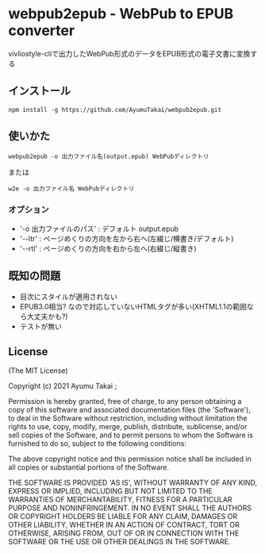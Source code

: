 # webpub2epub - WebPub to EPUB converter

vivliostyle-cliで出力したWebPub形式のデータをEPUB形式の電子文書に変換する

## インストール

    npm install -g https://github.com/AyumuTakai/webpub2epub.git

## 使いかた

    webpub2epub -o 出力ファイル名(output.epub) WebPubディレクトリ

または

    w2e -o 出力ファイル名 WebPubディレクトリ

### オプション

* '-o 出力ファイルのパス' : デフォルト output.epub
* '--ltr' : ページめくりの方向を左から右へ(左綴じ/横書き/デフォルト)
* '--rtl' : ページめくりの方向を右から左へ(右綴じ/縦書き)

## 既知の問題

* 目次にスタイルが適用されない
* EPUB3.0相当? なので対応していないHTMLタグが多い(XHTML1.1の範囲なら大丈夫かも?)
* テストが無い

## License

(The MIT License)

Copyright (c) 2021 Ayumu Takai ;

Permission is hereby granted, free of charge, to any person obtaining
a copy of this software and associated documentation files (the
'Software'), to deal in the Software without restriction, including
without limitation the rights to use, copy, modify, merge, publish,
distribute, sublicense, and/or sell copies of the Software, and to
permit persons to whom the Software is furnished to do so, subject to
the following conditions:

The above copyright notice and this permission notice shall be
included in all copies or substantial portions of the Software.

THE SOFTWARE IS PROVIDED 'AS IS', WITHOUT WARRANTY OF ANY KIND,
EXPRESS OR IMPLIED, INCLUDING BUT NOT LIMITED TO THE WARRANTIES OF
MERCHANTABILITY, FITNESS FOR A PARTICULAR PURPOSE AND NONINFRINGEMENT.
IN NO EVENT SHALL THE AUTHORS OR COPYRIGHT HOLDERS BE LIABLE FOR ANY
CLAIM, DAMAGES OR OTHER LIABILITY, WHETHER IN AN ACTION OF CONTRACT,
TORT OR OTHERWISE, ARISING FROM, OUT OF OR IN CONNECTION WITH THE
SOFTWARE OR THE USE OR OTHER DEALINGS IN THE SOFTWARE.
